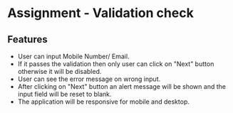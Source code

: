 # Assignment - Validation check

## Features

<ul>
<li>User can input Mobile Number/ Email.</li>
<li>If it passes the validation then only user can click on "Next" button otherwise it will be disabled.</li>
<li>User can see the error message on wrong input.</li>
<li>After clicking on "Next" button an alert message will be shown and the input field will be reset to blank.</li>
<li>The application will be responsive for mobile and desktop.</li>
</ul>

